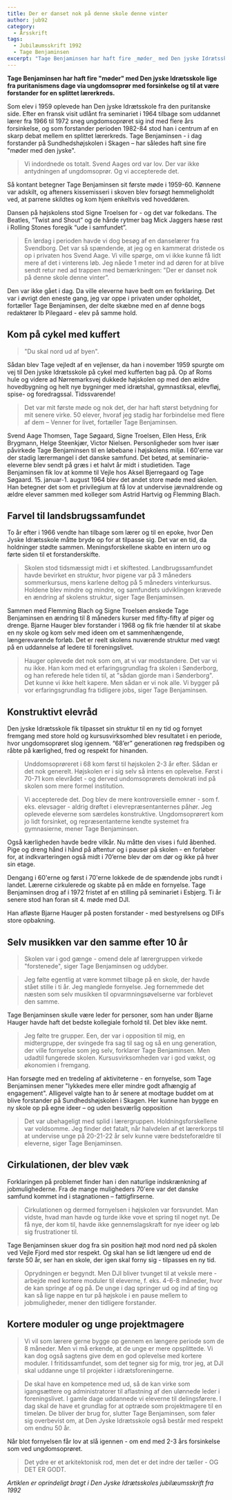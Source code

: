 ```yaml
---
title: Der er danset nok på denne skole denne vinter
author: jub92
category:
  - Årsskrift
tags:
  - Jubilæumsskrift 1992
  - Tage Benjaminsen
excerpt: "Tage Benjaminsen har haft fire _møder_ med Den jyske Idrætsskole lige fra puritanismens dage via ungdomsoprør med forsinkelse og til at være forstander for en splittet lærerkreds."
---
```


**Tage Benjaminsen har haft fire "møder" med Den jyske Idrætsskole lige fra puritanismens dage via ungdomsoprør med forsinkelse og til at være forstander for en splittet lærerkreds.**

Som elev i 1959 oplevede han Den jyske Idrætsskole fra den puritanske side. Efter en fransk visit udlånt fra seminariet i 1964 tilbage som uddannet lærer fra 1966 til 1972 sneg ungdomsoprøret sig ind med flere års forsinkelse, og som forstander perioden 1982-84 stod han i centrum af en skarp debat mellem en splittet lærerkreds. Tage Benjaminsen - i dag forstander på Sundhedshøjskolen i Skagen – har således haft sine fire "møder med den jyske".

> Vi indordnede os totalt. Svend Aages ord var lov. Der var ikke antydningen af ungdomsoprør. Og vi accepterede det.

Så kontant betegner Tage Benjaminsen sit første møde i 1959-60. Kønnene var adskilt, og afteners kissemisseri i skoven blev forsøgt hemmeligholdt ved, at parrene skildtes og kom hjem enkeltvis ved hoveddøren.

Dansen på højskolens stod Signe Troelsen for - og det var folkedans. The Beatles, “Twist and Shout” og de hårde rytmer bag Mick Jaggers hæse røst i Rolling Stones foregik “ude i samfundet”.

> En lørdag i perioden havde vi dog besøg af en danselærer fra Svendborg. Det var så spændende, at jeg og en kammerat dristede os op i privaten hos Svend Aage. Vi ville spørge, om vi ikke kunne få lidt mere af det i vinterens løb. Jeg nåede 1 meter ind ad døren for at blive sendt retur ned ad trappen med bemærkningen: "Der er danset nok på denne skole denne vinter”.

Den var ikke gået i dag. Da ville eleverne have bedt om en forklaring. Det var i øvrigt den eneste gang, jeg var oppe i privaten under opholdet, fortæller Tage Benjaminsen, der delte skæbne med en af denne bogs redaktører Ib Pilegaard - elev på samme hold.

## Kom på cykel med kuffert

> "Du skal nord ud af byen".

Sådan blev Tage vejledt af en vejlenser, da han i november 1959 spurgte om vej til Den jyske Idrætsskole på cykel med kufferten bag på. Op af Roms hule og videre ad Nørremarksvej dukkede højskolen op med den ældre hovedbygning og helt nye bygninger med idrætshal, gymnastiksal, elevfløj, spise- og foredragssal. Tidssvarende!

> Det var mit første møde og nok det, der har haft størst betydning for mit senere virke. 50 elever, hvoraf jeg stadig har forbindelse med flere af dem – Venner for livet, fortæller Tage Benjaminsen.

Svend Aage Thomsen, Tage Søgaard, Signe Troelsen, Ellen Hess, Erik Brygmann, Helge Steenkjær, Victor Nielsen. Personligheder som hver især påvirkede Tage Benjaminsen til en løbebane i højskolens miljø. I 60'erne var der stadig lærermangel i det danske samfund. Det betød, at seminarie-eleverne blev sendt på græs i et halvt år midt i studietiden. Tage Benjaminsen fik lov at komme til Vejle hos Aksel Bjerregaard og Tage Søgaard. 15. januar-1. august 1964 blev det andet store møde med skolen. Han betegner det som et privilegium at få lov at undervise jævnaldrende og ældre elever sammen med kolleger som Astrid Hartvig og Flemming Blach.

## Farvel til landsbrugssamfundet

To år efter i 1966 vendte han tilbage som lærer og til en epoke, hvor Den Jyske Idrætsskole måtte bryde op for at tilpasse sig. Det var en tid, da holdninger stødte sammen. Meningsforskellene skabte en intern uro og førte siden til et forstanderskifte.

> Skolen stod tidsmæssigt midt i et skiftested. Landbrugssamfundet havde bevirket en struktur, hvor pigene var på 3 måneders sommerkursus, mens karlene deltog på 5 måneders vinterkursus. Holdene blev mindre og mindre, og samfundets udviklingen krævede en ændring af skolens struktur, siger Tage Benjaminsen.

Sammen med Flemming Blach og Signe Troelsen ønskede Tage Benjaminsen en ændring til 8 måneders kurser med fifty-fifty af piger og drenge. Bjarne Hauger blev forstander i 1968 og fik frie hænder til at skabe en ny skole og kom selv med ideen om et sammenhængende, længerevarende forløb. Det er reelt skolens nuværende struktur med vægt på en uddannelse af ledere til foreningslivet.

> Hauger oplevede det nok som om, at vi var modstandere. Det var vi nu ikke. Han kom med et erfaringsgrundlag fra skolen i Sønderborg, og han referede hele tiden til, at "sådan gjorde man i Sønderborg". Det kunne vi ikke helt kapere. Men sådan er vi nok alle. Vi bygger på vor erfaringsgrundlag fra tidligere jobs, siger Tage Benjaminsen.

## Konstruktivt elevråd

Den jyske Idrætsskole fik tilpasset sin struktur til en ny tid og fornyet fremgang med store hold og kursusvirksomhed blev resultatet i en periode, hvor ungdomsoprøret slog igennem. “68’er” generationen røg fredspiben og råbte på kærlighed, fred og respekt for hinanden.

> Unddomsoprøreret i 68 kom først til højskolen 2-3 år efter. Sådan er det nok generelt. Højskolen er i sig selv så intens en oplevelse. Først i 70-71 kom elevrådet - og derved undomsoprørets demokrati ind på skolen som mere formel institution.

> Vi accepterede det. Dog blev de mere kontroversielle emner - som f. eks. elevsager - aldrig drøftet i elevrepræsentanternes påhør. Jeg oplevede eleverne som særdeles konstruktive. Ungdomsoprørert kom jo lidt forsinket, og repræsentanterne kendte systemet fra gymnasierne, mener Tage Benjaminsen.

Også kærligheden havde bedre vilkår. Nu måtte den vises i fuld åbenhed. Pige og dreng hånd i hånd på aftentur og i pauser på skolen - en forløber for, at indkvarteringen også midt i 70’erne blev dør om dør og ikke på hver sin etage.

Dengang i 60'erne og først i 70'erne lokkede de de spændende jobs rundt i landet. Lærerne cirkulerede og skabte på en måde en fornyelse. Tage Benjaminsen drog af i 1972 fristet af en stilling på seminariet i Esbjerg. Ti år senere stod han foran sit 4. møde med DJl.

Han afløste Bjarne Hauger på posten forstander - med bestyrelsens og DIFs store opbakning.

## Selv musikken var den samme efter 10 år

> Skolen var i god gænge - omend dele af lærergruppen virkede "forstenede", siger Tage Benjaminsen og uddyber.

> Jeg følte egentlig at være kommet tilbage på en skole, der havde stået stille i ti år. Jeg manglede fornyelse. Jeg fornemmede det næsten som selv musikken til opvarmningsøvelserne var forblevet den samme.

Tage Benjaminsen skulle være leder for personer, som han under Bjarne Hauger havde haft det bedste kollegiale forhold til. Det blev ikke nemt.

> Jeg følte tre grupper. Een, der var i opposition til mig, en midtergruppe, der svingede fra sag til sag og så en ung generation, der ville fornyelse som jeg selv, forklarer Tage Benjaminsen. Men udadtil fungerede skolen. Kursusvirksomheden var i god vækst, og økonomien i fremgang.

Han forsøgte med en tredeling af aktiviteterne - en fornyelse, som Tage Benjaminsen mener "lykkedes mere eller mindre godt afhængig af engagement". Alligevel valgte han to år senere at modtage buddet om at blive forstander på Sundhedshøjskolen i Skagen. Her kunne han bygge en ny skole op på egne ideer – og uden besværlig opposition

> Det var ubehageligt med splid i lærergruppen. Holdningsforskellene var voldsomme. Jeg finder det fatalt, når halvdelen af et lærerkorps til at undervise unge på 20-21-22 år selv kunne være bedsteforældre til eleverne, siger Tage Benjaminsen.

## Cirkulationen, der blev væk

Forklaringen på problemet finder han i den naturlige indskrænkning af jobmulighederne. Fra de mange muligheders 70'ere var det danske samfund kommet ind i stagnationen – fattigfirserne.

> Cirkulationen og dermed fornyelsen i højskolen var forsvundet. Man vidste, hvad man havde og turde ikke vove et spring til noget nyt. De få nye, der kom til, havde ikke gennemslagskraft for nye ideer og løb sig frustrationer til.

Tage Benjaminsen skuer dog fra sin position højt mod nord ned på skolen ved Vejle Fjord med stor respekt. Og skal han se lidt længere ud end de første 50 år, ser han en skole, der igen skal forny sig -  tilpasses en ny tid.

> Oprydningen er begyndt. Men DJI bliver tvunget til at veksle mere - arbejde med kortere moduler til eleverne, f. eks. 4-6-8 måneder, hvor de kan springe af og på. De unge i dag springer ud og ind af ting og kan så lige nappe en tur på højskole i en pause mellem to jobmuligheder, mener den tidligere forstander.

## Kortere moduler og unge projektmagere

> Vi vil som lærere gerne bygge op gennem en længere periode som de 8 måneder. Men vi må erkende, at de unge er mere opsplittede. Vi kan dog også sagtens give dem en god oplevelse med kortere moduler. I fritidssamfundet, som det tegner sig for mig, tror jeg, at DJI skal uddanne unge til projekter i idrætsforeningerne.

> De skal have en kompetence med ud, så de kan virke som igangsættere og administratorer til aflastning af den ulønnede leder i foreningslivet. I gamle dage uddannede vi eleverne til delingsførere. I dag skal de have et grundlag for at optræde som projektmagere til en timeløn. De bliver der brug for, slutter Tage Benjaminsen, som føler sig overbevist om, at Den Jyske Idrætsskole også består med respekt om endnu 50 år.

Når blot fornyelsen får lov at slå iցenոen - om end med 2-3 års forsinkelse som ved ungdomsoprøret.

> Det ydre er et arkitektonisk rod, men det er det indre der tæller - OG DET ER GODT.

_Artiklen er oprindeligt bragt i Den Jyske Idrætsskoles jubilæumsskrift fra 1992_
